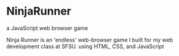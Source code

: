# NinjaRunner
a JavaScript web browser game

Ninja Runner is an 'endless' web-browser game I built for my web development class at SFSU. using HTML, CSS, and JavaScript
